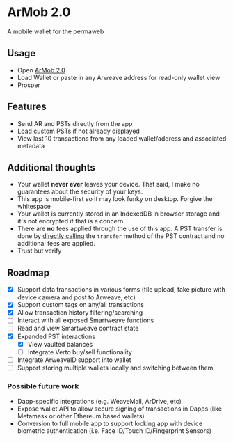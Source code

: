 # ArMob 2.0

A mobile wallet for the permaweb

## Usage

- Open [ArMob 2.0](https://acolytec3.github.io/ArMob-2.0)
- Load Wallet or paste in any Arweave address for read-only wallet view
- Prosper

## Features
- Send AR and PSTs directly from the app
- Load custom PSTs if not already displayed
- View last 10 transactions from any loaded wallet/address and associated metadata

## Additional thoughts
 - Your wallet **never ever** leaves your device.  That said, I make no guarantees about the security of your keys.
 - This app is mobile-first so it may look funky on desktop.  Forgive the whitespace
 - Your wallet is currently stored in an IndexedDB in browser storage and it's not encrypted if that is a concern. 
 - There are **no** fees applied through the use of this app.  A PST transfer is done by [directly calling](https://github.com/acolytec3/ArMob-2.0/blob/b730e534cff86664a49c5307baffd0367f1ba3a1/src/providers/wallets.ts#L165) the `transfer` method of the PST contract and no additional fees are applied.  
 - Trust but verify
 
 ## Roadmap
- [x] Support data transactions in various forms (file upload, take picture with device camera and post to Arweave, etc)
- [x] Support custom tags on any/all transactions
- [x] Allow transaction history filtering/searching
- [ ] Interact with all exposed Smartweave functions
- [ ] Read and view Smartweave contract state
- [x] Expanded PST interactions
    - [x] View vaulted balances
    - [ ] Integrate Verto buy/sell functionality
- [ ] Integrate ArweaveID support into wallet
- [ ] Support storing multiple wallets locally and switching between them

### Possible future work
- Dapp-specific integrations (e.g. WeaveMail, ArDrive, etc)
- Expose wallet API to allow secure signing of transactions in Dapps (like Metamask or other Ethereum based wallets)
- Conversion to full mobile app to support locking app with device biometric authentication (i.e. Face ID/Touch ID/Fingerprint Sensors)


